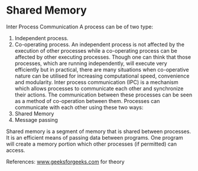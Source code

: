 # Shared Memory

Inter Process Communication
A process can be of two type:

1. Independent process.
2. Co-operating process.
An independent process is not affected by the execution of other processes while a co-operating process can be affected by other executing processes. Though one can think that those processes, which are running independently, will execute very efficiently but in practical, there are many situations when co-operative nature can be utilised for increasing computational speed, convenience and modularity. Inter process communication (IPC) is a mechanism which allows processes to communicate each other and synchronize their actions. The communication between these processes can be seen as a method of co-operation between them. Processes can communicate with each other using these two ways:
1. Shared Memory
2. Message passing


Shared memory is a segment of memory that is shared between processes.  It is an efficient means of passing data between programs. One program will create a memory portion which other processes (if permitted) can access. 

References: www.geeksforgeeks.com for theory
